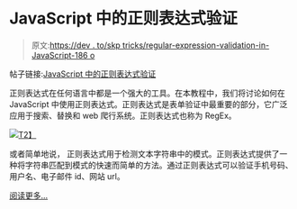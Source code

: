 # JavaScript 中的正则表达式验证

> 原文:[https://dev . to/skp tricks/regular-expression-validation-in-JavaScript-186 o](https://dev.to/skptricks/regular-expression-validation-in-javascript-186o)

帖子链接:[JavaScript 中的正则表达式验证](https://www.skptricks.com/2018/01/regular-expression-validation-in-javascript.html) 

正则表达式在任何语言中都是一个强大的工具。在本教程中，我们将讨论如何在 JavaScript 中使用正则表达式。正则表达式是表单验证中最重要的部分，它广泛应用于搜索、替换和 web 爬行系统。正则表达式也称为 RegEx。

[![](../Images/37fadcec84de13c89ceb29c10d76a532.png)T2】](https://res.cloudinary.com/practicaldev/image/fetch/s--rpBvDFjo--/c_limit%2Cf_auto%2Cfl_progressive%2Cq_auto%2Cw_880/https://4.bp.blogspot.com/-TDt5ZvjgOro/WlNkNpEqqeI/AAAAAAAABKc/mVpJJjtrn_YJavluzvkWBbEfZ-lDVLffgCLcBGAs/s320/redular.jpg)

或者简单地说，
正则表达式用于检测文本字符串中的模式。正则表达式提供了一种将字符串匹配到模式的快速而简单的方法。通过正则表达式可以验证手机号码、用户名、电子邮件 id、网站 url。

[阅读更多...](https://www.skptricks.com/2018/01/regular-expression-validation-in-javascript.html)